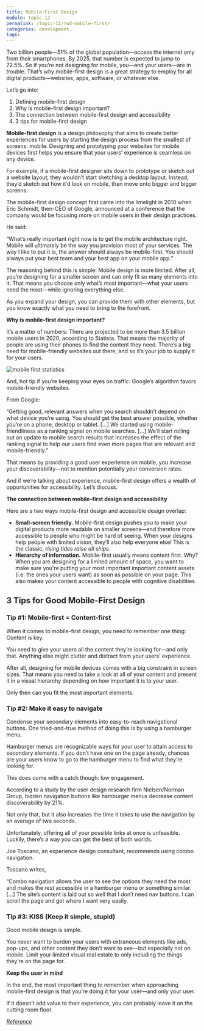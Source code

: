 ```yaml
---
title: Mobile-First Design
module: topic-12
permalink: /topic-12/rwd-mobile-first/
categories: development
tags:
---
```


<div class="divider-heading"></div>


Two billion people—51% of the global population—access the internet only from their smartphones. By 2025, that number is expected to jump to 72.5%. So if you’re not designing for mobile, you—and your users—are in trouble. That’s why mobile-first design is a great strategy to employ for all digital products—websites, apps, software, or whatever else.

Let’s go into:

1. Defining mobile-first design
2. Why is mobile-first design important?
3. The connection between mobile-first design and accessibility
4. 3 tips for mobile-first design

**Mobile-first design** is a design philosophy that aims to create better experiences for users by starting the design process from the smallest of screens: mobile. Designing and prototyping your websites for mobile devices first helps you ensure that your users’ experience is seamless on any device.

For example, if a mobile-first designer sits down to prototype or sketch out a website layout, they wouldn’t start sketching a desktop layout. Instead, they’d sketch out how it’d look on mobile, then move onto bigger and bigger screens.

The mobile-first design concept first came into the limelight in 2010 when Eric Schmidt, then-CEO of Google, announced at a conference that the company would be focusing more on mobile users in their design practices.

He said:

“What’s really important right now is to get the mobile architecture right. Mobile will ultimately be the way you provision most of your services. The way I like to put it is, the answer should always be mobile-first. You should always put your best team and your best app on your mobile app.”

The reasoning behind this is simple: Mobile design is more limited. After all, you’re designing for a smaller screen and can only fit so many elements into it. That means you choose only what’s most important—what your users need the most—while ignoring everything else.

As you expand your design, you can provide them with other elements, but you know exactly what you need to bring to the forefront.

**Why is mobile-first design important?**

It’s a matter of numbers: There are projected to be more than 3.5 billion mobile users in 2020, according to Statista. That means the majority of people are using their phones to find the content they need. There’s a big need for mobile-friendly websites out there, and so it’s your job to supply it for your users.


<img src="../img/statista-mobile-first.png" alt="mobile first statistics" />

And, hot tip if you’re keeping your eyes on traffic: Google’s algorithm favors mobile-friendly websites.

From Google:

“Getting good, relevant answers when you search shouldn’t depend on what device you’re using. You should get the best answer possible, whether you’re on a phone, desktop or tablet. […] We started using mobile-friendliness as a ranking signal on mobile searches. […] We’ll start rolling out an update to mobile search results that increases the effect of the ranking signal to help our users find even more pages that are relevant and mobile-friendly.”

That means by providing a good user experience on mobile, you increase your discoverability—not to mention potentially your conversion rates.

And if we’re talking about experience, mobile-first design offers a wealth of opportunities for accessibility. Let’s discuss.

**The connection between mobile-first design and accessibility**

Here are a two ways mobile-first design and accessible design overlap:

- **Small-screen friendly.** Mobile-first design pushes you to make your digital products more readable on smaller screens—and therefore more accessible to people who might be hard of seeing. When your designs help people with limited vision, they’ll also help everyone else! This is the classic, _rising tides raise all ships_.
- **Hierarchy of information.** Mobile-first usually means content first. Why? When you are designing for a limited amount of space, you want to make sure you're putting your most important important content assets (i.e. the ones your users want) as soon as possible on your page. This also makes your content accessible to people with cognitive disabilities.

## 3 Tips for Good Mobile-First Design

### Tip #1: Mobile-first = Content-first

When it comes to mobile-first design, you need to remember one thing: Content is key.

You need to give your users all the content they’re looking for—and only that. Anything else might clutter and distract from your users’ experience.

After all, designing for mobile devices comes with a big constraint in screen sizes. That means you need to take a look at all of your content and present it in a visual hierarchy depending on how important it is to your user.

Only then can you fit the most important elements.

### Tip #2: Make it easy to navigate

Condense your secondary elements into easy-to-reach navigational buttons. One tried-and-true method of doing this is by using a hamburger menu.

Hamburger menus are recognizable ways for your user to attain access to secondary elements. If you don’t have one on the page already, chances are your users know to go to the hamburger menu to find what they’re looking for.

This does come with a catch though: low engagement.

According to a study by the user design research firm Nielsen/Norman Group, hidden navigation buttons like hamburger menus decrease content discoverability by 21%.

Not only that, but it also increases the time it takes to use the navigation by an average of two seconds.

Unfortunately, offering all of your possible links at once is unfeasible. Luckily, there’s a way you can get the best of both worlds.

Joe Toscano, an experience design consultant, recommends using combo navigation.

Toscano writes,

“Combo navigation allows the user to see the options they need the most and makes the rest accessible in a hamburger menu or something similar. […] The site’s content is laid out so well that I don’t need nav buttons. I can scroll the page and get where I want very easily. 

### Tip #3: KISS (Keep it simple, stupid)

Good mobile design is simple.

You never want to burden your users with extraneous elements like ads, pop-ups, and other content they don’t want to see—but especially not on mobile. Limit your limited visual real estate to only including the things they’re on the page for.

**Keep the user in mind**

In the end, the most important thing to remember when approaching mobile-first design is that you’re doing it for your user—and only your user.

If it doesn’t add value to their experience, you can probably leave it on the cutting room floor.

<a href="https://www.invisionapp.com/inside-design/mobile-first-design/" target="_new" ><em>Reference</em></a>

